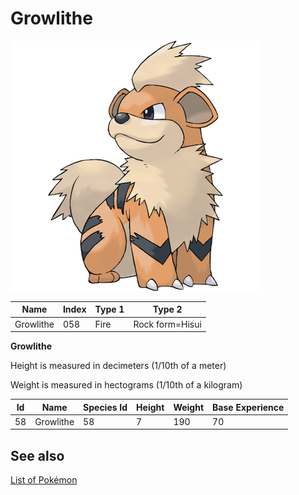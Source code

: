 # Growlithe


![Growlithe](images/058.png)

| **Name** | **Index** | **Type 1** | **Type 2** |
|----|----|----|----|
| Growlithe | 058 | Fire | Rock form=Hisui  |

**Growlithe** 


Height is measured in decimeters (1/10th of a meter)

Weight is measured in hectograms (1/10th of a kilogram)

| **Id** | **Name** | **Species Id** | **Height** | **Weight** | **Base Experience** |
|--------|----------|----------------|------------|------------|---------------------|
| 58 | Growlithe | 58 | 7 | 190 | 70 |


## See also

[List of Pokémon](../pokemon.md)
